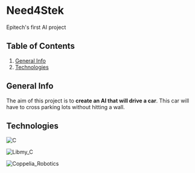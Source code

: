 # Need4Stek

Epitech's first AI project

## Table of Contents

1. [General Info](#general-info)
2. [Technologies](#technologies)

## General Info

The aim of this project is to **create an AI that will drive a car**. This car will have to cross parking lots without hitting a wall.

## Technologies


![C](https://img.shields.io/badge/Language_C-Dvaking?style=for-the-badge&color=blue&link=https%3A%2F%2Ffr.wikipedia.org%2Fwiki%2FC_(langage))


![Libmy_C](https://img.shields.io/badge/Libmy_C-Dvaking?style=for-the-badge&color=red&link=https%3A%2F%2Fgithub.com%2FDvaking%2FLibrary%2Ftree%2Fmain%2FLib_C)

![Coppelia_Robotics](https://img.shields.io/badge/Coppelia_Robotics-Dvaking?style=for-the-badge&color=orange&link=https%3A%2F%2Fwww.coppeliarobotics.com%2F)
